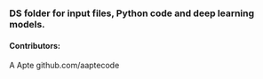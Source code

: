 ### DS folder for input files, Python code and deep learning models.

#### Contributors:
A Apte github.com/aaptecode
